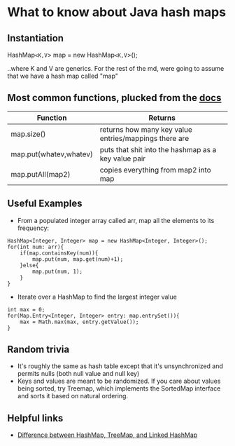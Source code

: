 # What to know about Java hash maps

## Instantiation

HashMap`<K,V`> map = new HashMap`<K,V`>();

..where K and V are generics.
For the rest of the md, were going to assume that we have a hash map called "map"

## Most common functions, plucked from the [docs](https://docs.oracle.com/javase/8/docs/api/java/util/HashMap.html)

| Function | Returns |
| --- | --- |
| map.size() | returns how many key value entries/mappings there are |
| map.put(whatev,whatev) | puts that shit into the hashmap as a key value pair |
| map.putAll(map2) | copies everything from map2 into map |






## Useful Examples

* From a populated integer array called arr, map all the elements to its frequency:

```
HashMap<Integer, Integer> map = new HashMap<Integer, Integer>();
for(int num: arr){
    if(map.containsKey(num)){
        map.put(num, map.get(num)+1);
    }else{
        map.put(num, 1);
    }
}
```
* Iterate over a HashMap to find the largest integer value

```
int max = 0;
for(Map.Entry<Integer, Integer> entry: map.entrySet()){
    max = Math.max(max, entry.getValue());
}
```

## Random trivia

* It's roughly the same as hash table except that it's unsynchronized and permits nulls (both null value and null key)
* Keys and values are meant to be randomized. If you care about values being sorted, try Treemap, which implements the SortedMap interface and sorts it based on natural ordering.


## Helpful links
* [Difference between HashMap, TreeMap, and Linked HashMap](http://stackoverflow.com/a/17708526)